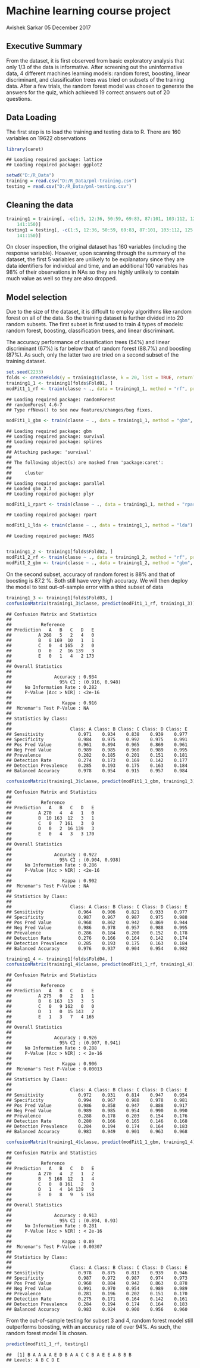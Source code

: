# Machine learning course project

Avishek Sarkar
05 December 2017

## Executive Summary

From the dataset, it is first observed from basic exploratory analysis that only 1/3 of the data is informative. After screening out the uninformative data, 4 different machines learning models: random forest, boosting, linear discriminant, and classification trees was tried on subsets of the training data. After a few trials, the random forest model was chosen to generate the answers for the quiz, which achieved 19 correct answers out of 20 questions.

## Data Loading

The first step is to load the training and testing data to R. There are 160 variables on 19622 observations


```r
library(caret)
```

```
## Loading required package: lattice
## Loading required package: ggplot2
```



```r
setwd("D:/R_Data")
training = read.csv("D:/R_Data/pml-training.csv")
testing = read.csv("D:/R_Data/pml-testing.csv")
```


## Cleaning the data

```r
training1 = training[, -c(1:5, 12:36, 50:59, 69:83, 87:101, 103:112, 125:139, 
    141:150)]
testing1 = testing[, -c(1:5, 12:36, 50:59, 69:83, 87:101, 103:112, 125:139, 
    141:150)]
```


On closer inspection, the original dataset has 160 variables (including the response variable). However, upon scanning through the summary of the dataset, the first 5 variables are unlikely to be explanatory since they are data identifiers for individual and time, and an additional 100 variables has 98% of their observations in NAs so they are highly unlikely to contain much value as well so they are also dropped.


## Model selection

Due to the size of the dataset, it is diffcult to employ algorithms like random forest on all of the data. So the training dataset is further divided into 20 random subsets. The first subset is first used to train 4 types of models: random forest, boosting, classification trees, and linear discriminant.

The accuracy performance of classification trees (54%) and linear discriminant (67%) is far below that of random forest (88.7%) and boosting (87%). As such, only the latter two are tried on a second subset of the training dataset.


```r
set.seed(2233)
folds <- createFolds(y = training1$classe, k = 20, list = TRUE, returnTrain = FALSE)
training1_1 <- training1[folds$Fold01, ]
modFit1_1_rf <- train(classe ~ ., data = training1_1, method = "rf", prox = TRUE)
```

```
## Loading required package: randomForest
## randomForest 4.6-7
## Type rfNews() to see new features/changes/bug fixes.
```



```r
modFit1_1_gbm <- train(classe ~ ., data = training1_1, method = "gbm", verbose = FALSE)
```

```
## Loading required package: gbm
## Loading required package: survival
## Loading required package: splines
## 
## Attaching package: 'survival'
## 
## The following object(s) are masked from 'package:caret':
## 
##     cluster
## 
## Loading required package: parallel
## Loaded gbm 2.1
## Loading required package: plyr
```



```r
modFit1_1_rpart <- train(classe ~ ., data = training1_1, method = "rpart")
```

```
## Loading required package: rpart
```

```r
modFit1_1_lda <- train(classe ~ ., data = training1_1, method = "lda")
```

```
## Loading required package: MASS
```

```r

training1_2 <- training1[folds$Fold02, ]
modFit1_2_rf <- train(classe ~ ., data = training1_2, method = "rf", prox = TRUE)
modFit1_2_gbm <- train(classe ~ ., data = training1_2, method = "gbm", verbose = FALSE)
```


On the second subset, accuracy of random forest is 88% and that of boosting is 87.2 %. Both still have very high accuracy. We will then deploy the model to test out-of-sample error with a third subset of data


```r
training1_3 <- training1[folds$Fold03, ]
confusionMatrix(training1_3$classe, predict(modFit1_1_rf, training1_3))
```

```
## Confusion Matrix and Statistics
## 
##           Reference
## Prediction   A   B   C   D   E
##          A 268   5   2   4   0
##          B   8 169  10   1   1
##          C   0   4 165   2   0
##          D   0   2  16 139   3
##          E   0   1   4   2 173
## 
## Overall Statistics
##                                         
##                Accuracy : 0.934         
##                  95% CI : (0.916, 0.948)
##     No Information Rate : 0.282         
##     P-Value [Acc > NIR] : <2e-16        
##                                         
##                   Kappa : 0.916         
##  Mcnemar's Test P-Value : NA            
## 
## Statistics by Class:
## 
##                      Class: A Class: B Class: C Class: D Class: E
## Sensitivity             0.971    0.934    0.838    0.939    0.977
## Specificity             0.984    0.975    0.992    0.975    0.991
## Pos Pred Value          0.961    0.894    0.965    0.869    0.961
## Neg Pred Value          0.989    0.985    0.960    0.989    0.995
## Prevalence              0.282    0.185    0.201    0.151    0.181
## Detection Rate          0.274    0.173    0.169    0.142    0.177
## Detection Prevalence    0.285    0.193    0.175    0.163    0.184
## Balanced Accuracy       0.978    0.954    0.915    0.957    0.984
```



```r
confusionMatrix(training1_3$classe, predict(modFit1_1_gbm, training1_3))
```

```
## Confusion Matrix and Statistics
## 
##           Reference
## Prediction   A   B   C   D   E
##          A 270   4   4   1   0
##          B  10 163  12   3   1
##          C   0   7 161   3   0
##          D   0   2  16 139   3
##          E   0   4   3   3 170
## 
## Overall Statistics
##                                         
##                Accuracy : 0.922         
##                  95% CI : (0.904, 0.938)
##     No Information Rate : 0.286         
##     P-Value [Acc > NIR] : <2e-16        
##                                         
##                   Kappa : 0.902         
##  Mcnemar's Test P-Value : NA            
## 
## Statistics by Class:
## 
##                      Class: A Class: B Class: C Class: D Class: E
## Sensitivity             0.964    0.906    0.821    0.933    0.977
## Specificity             0.987    0.967    0.987    0.975    0.988
## Pos Pred Value          0.968    0.862    0.942    0.869    0.944
## Neg Pred Value          0.986    0.978    0.957    0.988    0.995
## Prevalence              0.286    0.184    0.200    0.152    0.178
## Detection Rate          0.276    0.166    0.164    0.142    0.174
## Detection Prevalence    0.285    0.193    0.175    0.163    0.184
## Balanced Accuracy       0.976    0.937    0.904    0.954    0.982
```



```r
training1_4 <- training1[folds$Fold04, ]
confusionMatrix(training1_4$classe, predict(modFit1_1_rf, training1_4))
```

```
## Confusion Matrix and Statistics
## 
##           Reference
## Prediction   A   B   C   D   E
##          A 275   0   2   1   1
##          B   6 163  13   3   5
##          C   0   9 162   0   0
##          D   1   0  15 143   2
##          E   1   3   7   4 165
## 
## Overall Statistics
##                                         
##                Accuracy : 0.926         
##                  95% CI : (0.907, 0.941)
##     No Information Rate : 0.288         
##     P-Value [Acc > NIR] : < 2e-16       
##                                         
##                   Kappa : 0.906         
##  Mcnemar's Test P-Value : 0.00013       
## 
## Statistics by Class:
## 
##                      Class: A Class: B Class: C Class: D Class: E
## Sensitivity             0.972    0.931    0.814    0.947    0.954
## Specificity             0.994    0.967    0.988    0.978    0.981
## Pos Pred Value          0.986    0.858    0.947    0.888    0.917
## Neg Pred Value          0.989    0.985    0.954    0.990    0.990
## Prevalence              0.288    0.178    0.203    0.154    0.176
## Detection Rate          0.280    0.166    0.165    0.146    0.168
## Detection Prevalence    0.284    0.194    0.174    0.164    0.183
## Balanced Accuracy       0.983    0.949    0.901    0.963    0.968
```



```r
confusionMatrix(training1_4$classe, predict(modFit1_1_gbm, training1_4))
```

```
## Confusion Matrix and Statistics
## 
##           Reference
## Prediction   A   B   C   D   E
##          A 270   4   2   1   2
##          B   5 168  12   1   4
##          C   0   8 161   2   0
##          D   1   4  14 139   3
##          E   0   8   9   5 158
## 
## Overall Statistics
##                                        
##                Accuracy : 0.913        
##                  95% CI : (0.894, 0.93)
##     No Information Rate : 0.281        
##     P-Value [Acc > NIR] : < 2e-16      
##                                        
##                   Kappa : 0.89         
##  Mcnemar's Test P-Value : 0.00307      
## 
## Statistics by Class:
## 
##                      Class: A Class: B Class: C Class: D Class: E
## Sensitivity             0.978    0.875    0.813    0.939    0.946
## Specificity             0.987    0.972    0.987    0.974    0.973
## Pos Pred Value          0.968    0.884    0.942    0.863    0.878
## Neg Pred Value          0.991    0.970    0.954    0.989    0.989
## Prevalence              0.281    0.196    0.202    0.151    0.170
## Detection Rate          0.275    0.171    0.164    0.142    0.161
## Detection Prevalence    0.284    0.194    0.174    0.164    0.183
## Balanced Accuracy       0.983    0.924    0.900    0.956    0.960
```


From the out-of-sample testing for subset 3 and 4, random forest model still outperforms boosting, with an accuracy rate of over 94%. As such, the random forest model 1 is chosen.


```r
predict(modFit1_1_rf, testing1)
```

```
##  [1] B A A A A E D B A A C C B A E E A B B B
## Levels: A B C D E
```




